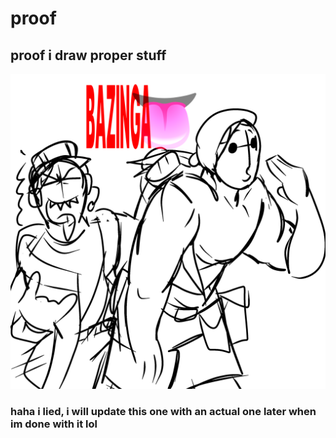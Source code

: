 # proof
## proof i draw proper stuff


![proper drawing trust](image_2025-09-22_223337189.png)

### haha i lied, i will update this one with an actual one later when im done with it lol
